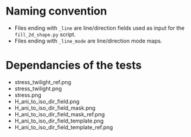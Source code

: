 # Naming convention

- Files ending with `_line` are line/direction fields used as input for the `fill_2d_shape.py` script.
- Files ending with `_line_mode` are line/direction mode maps.

# Dependancies of the tests

- stress_twilight_ref.png
- stress_twilight.png
- stress.png
- H_ani_to_iso_dir_field.png
- H_ani_to_iso_dir_field_mask.png
- H_ani_to_iso_dir_field_mask_ref.png
- H_ani_to_iso_dir_field_template.png
- H_ani_to_iso_dir_field_template_ref.png
